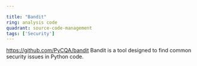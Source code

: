 ```yaml
---

title: "Bandit"
ring: analysis code
quadrant: source-code-management
tags: ['Security']
---
```

https://github.com/PyCQA/bandit
Bandit is a tool designed to find common security issues in Python code.
